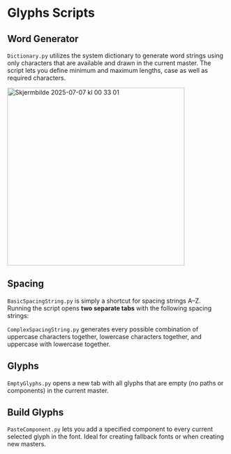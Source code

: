 # Glyphs Scripts



## **Word Generator**

`Dictionary.py` utilizes the system dictionary to generate word strings using only characters that are available and drawn in the current master. The script lets you define minimum and maximum lengths, case as well as required characters. <br>

<img width="406" alt="Skjermbilde 2025-07-07 kl  00 33 01" src="https://github.com/user-attachments/assets/8de857ce-33d6-4b60-a1b3-c78e56de7f8f" />


## **Spacing**

`BasicSpacingString.py` is simply a shortcut for spacing strings A–Z.  
Running the script opens **two separate tabs** with the following spacing strings:


`ComplexSpacingString.py` generates every possible combination of uppercase characters together, lowercase characters together, and uppercase with lowercase together.

## **Glyphs**

`EmptyGlyphs.py` opens a new tab with all glyphs that are empty (no paths or components) in the current master.

## **Build Glyphs**

`PasteComponent.py` lets you add a specified component to every current selected glyph in the font. Ideal for creating fallback fonts or when creating new masters.